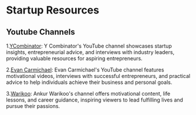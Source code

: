 # Startup Resources

## Youtube Channels
1.[YCombinator](https://www.youtube.com/@ycombinator): Y Combinator's YouTube channel showcases startup insights, entrepreneurial advice, and interviews with industry leaders, providing valuable resources for aspiring entrepreneurs.

2.[Evan Carmichael](https://www.youtube.com/@EvanCarmichael): Evan Carmichael's YouTube channel features motivational videos, interviews with successful entrepreneurs, and practical advice to help individuals achieve their business and personal goals.

3.[Warikoo](https://www.youtube.com/@warikoo): Ankur Warikoo's channel offers motivational content, life lessons, and career guidance, inspiring viewers to lead fulfilling lives and pursue their passions.

